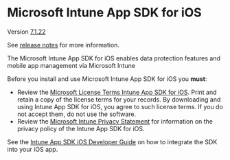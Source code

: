 # Microsoft Intune App SDK for iOS 

Version [7.1.22
](https://github.com/msintuneappsdk/ms-intune-app-sdk-ios/releases)

See [release notes](https://github.com/msintuneappsdk/ms-intune-app-sdk-ios/releases) for more information.

The Microsoft Intune App SDK for iOS enables data protection features and mobile app management via Microsoft Intune 

Before you install and use Microsoft Intune App SDK for iOS you **must**:
* Review the [Microsoft License Terms Intune App SDK for iOS](https://github.com/msintuneappsdk/ms-intune-app-sdk-ios/blob/master/Microsoft%20License%20Terms%20Intune%20App%20SDK%20for%20iOS.pdf). Print and retain a copy of the license terms for your records. By downloading and using Intune App SDK for iOS, you agree to such license terms.  If you do not accept them, do not use the software.
* Review the [Microsoft Intune Privacy Statement](https://docs.microsoft.com/legal/intune/microsoft-intune-privacy-statement) for information on the privacy policy of the Intune App SDK for iOS.

See the [Intune App SDK iOS Developer Guide](https://docs.microsoft.com/en-us/intune/develop/intune-app-sdk-ios) on how to integrate the SDK into your iOS app.


